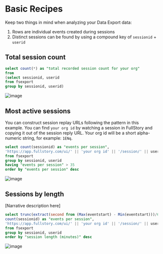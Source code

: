 # Basic Recipes

Keep two things in mind when analyzing your Data Export data:

1. Rows are individual events created during sessions
2. Distinct sessions can be found by using a compound key of `sessionid` + `userid`

## Total session count
```sql
select count(*) as "total recorded session count for your org"
from 
(select sessionid, userid
from fsexport 
group by sessionid, userid)
```
![image](https://user-images.githubusercontent.com/45576380/50705505-0b40a400-1029-11e9-8c74-4b489abbe0d4.png)

## Most active sessions
You can construct session replay URLs following the pattern in this example. You can find `your org id` by watching a session in FullStory and copying it out of the session reply URL. Your org id will be a short alpha-numeric string, for example: `1ENq`.
```sql
select count(sessionid) as "events per session",
'https://app.fullstory.com/ui/' || 'your org id' || '/session/' || userid || ':' || sessionid as "session replay URL"
from fsexport 
group by sessionid, userid
having "events per session" > 35
order by "events per session" desc
```
![image](https://user-images.githubusercontent.com/45576380/50705678-90c45400-1029-11e9-8c06-8b9bfa10f354.png)

## Sessions by length
[Narrative description here]
```sql
select trunc(extract(second from (Max(eventstart) - Min(eventstart)))/60, 2) as "session length (minutes)",
count(sessionid) as "events per session",
'https://app.fullstory.com/ui/' || 'your org id' || '/session/' || userid || ':' || sessionid as "session replay URL"
from fsexport 
group by sessionid, userid
order by "session length (minutes)" desc
```
![image](https://user-images.githubusercontent.com/45576380/50705875-295ad400-102a-11e9-9e5a-a79b9159b26a.png)

